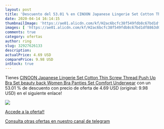 ```yaml
---
layout: post
title: 'Descuento del 53.01 % en CINOON Japanese Lingerie Set Cotton Thin'
date: 2020-04-14 16:14:15
thumbnailImage: 'https://ae01.alicdn.com/kf/H2ac6bcfc38f549fdb8c67bd1df8863d0z/CINOON-Japanese-Lingerie-Set-Cotton-Thin-Screw-Thread-Push-Up-Bra-Set-beauty-back-Women-Bra.jpg_350x350._SL200_.jpg'
images: [ 'https://ae01.alicdn.com/kf/H2ac6bcfc38f549fdb8c67bd1df8863d0z/CINOON-Japanese-Lingerie-Set-Cotton-Thin-Screw-Thread-Push-Up-Bra-Set-beauty-back-Women-Bra.jpg_350x350._SL200_.jpg' ]
comments: true
category: ofertas
author: ring
slug: 32927626133
description:
actualPrice: 4.69 USD
comparePrice: 9.98 USD
inStock: true
---
```


Tienes [CINOON Japanese Lingerie Set Cotton Thin Screw Thread Push Up Bra Set beauty back Women Bra Panties Set Comfort Underwear](https://www.amazon.com/dp/32927626133/?tag=redken08-20) con un 53.01 % de descuento con precio de oferta de 4.69 USD (original: 9.98 USD) en el siguiente enlace!

[![](https://ae01.alicdn.com/kf/H2ac6bcfc38f549fdb8c67bd1df8863d0z/CINOON-Japanese-Lingerie-Set-Cotton-Thin-Screw-Thread-Push-Up-Bra-Set-beauty-back-Women-Bra.jpg_350x350._SL200_.jpg)](https://www.amazon.com/dp/32927626133/?tag=redken08-20)

[Accede a la oferta!!](https://www.amazon.com/dp/32927626133/?tag=redken08-20)

[Consulta otras ofertas en nuestro canal de telegram](https://t.me/s/ofertas25)
